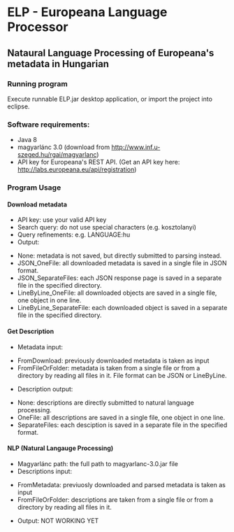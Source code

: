 # ELP - Europeana Language Processor
## Nataural Language Processing of Europeana's metadata in Hungarian

### Running program 
Execute runnable ELP.jar desktop application, or import the project into eclipse. 

### Software requirements: 
- Java 8 
- magyarlánc 3.0 (download from http://www.inf.u-szeged.hu/rgai/magyarlanc)
- API key for Europeana's REST API. (Get an API key here: http://labs.europeana.eu/api/registration)

 
### Program Usage
#### Download metadata
- API key: use your valid API key
- Search query: do not use special characters (e.g. kosztolanyi)
- Query refinements: e.g. LANGUAGE:hu
- Output: 
 * None: metadata is not saved, but directly submitted to parsing instead.
 * JSON_OneFile: all downloaded metadata is saved in a single file in JSON format.
 * JSON_SeparateFiles: each JSON response page is saved in a separate file in the specified directory.
 * LineByLine_OneFile: all downloaded objects are saved in a single file, one object in one line.
 * LineByLine_SeparateFile: each downloaded object is saved in a separate file in the specified directory.

 
#### Get Description
- Metadata input:
 * FromDownload: previously downloaded metadata is taken as input
 * FromFileOrFolder: metadata is taken from a single file or from a directory by reading all files in it. File format can be JSON or LineByLine.
- Description output:
 * None: descriptions are directly submitted to natural language processing.
 * OneFile: all descriptions are saved in a single file, one object in one line. 
 * SeparateFiles: each desciption is saved in a separate file in the specified format. 
 
 

#### NLP (Natural Langauge Processing)
- Magyarlánc path: the full path to magyarlanc-3.0.jar file
- Descriptions input: 
 * FromMetadata: previuosly downloaded and parsed metadata is taken as input
 * FromFileOrFolder: descriptions are taken from a single file or from a directory by reading all files in it.
- Output: NOT WORKING YET
